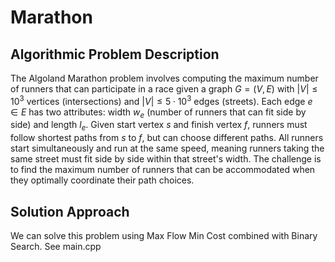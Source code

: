 # Marathon

## Algorithmic Problem Description

The Algoland Marathon problem involves computing the maximum number of runners that can participate in a race given a graph $G=(V,E)$ with $|V| \leq 10^3$ vertices (intersections) and $|V| \leq 5 \cdot 10^3$ edges (streets). Each edge $e \in E$ has two attributes: width $w_e$ (number of runners that can fit side by side) and length $l_e$. Given start vertex $s$ and finish vertex $f$, runners must follow shortest paths from $s$ to $f$, but can choose different paths. All runners start simultaneously and run at the same speed, meaning runners taking the same street must fit side by side within that street's width. The challenge is to find the maximum number of runners that can be accommodated when they optimally coordinate their path choices.

## Solution Approach

We can solve this problem using Max Flow Min Cost combined with Binary Search. See main.cpp


